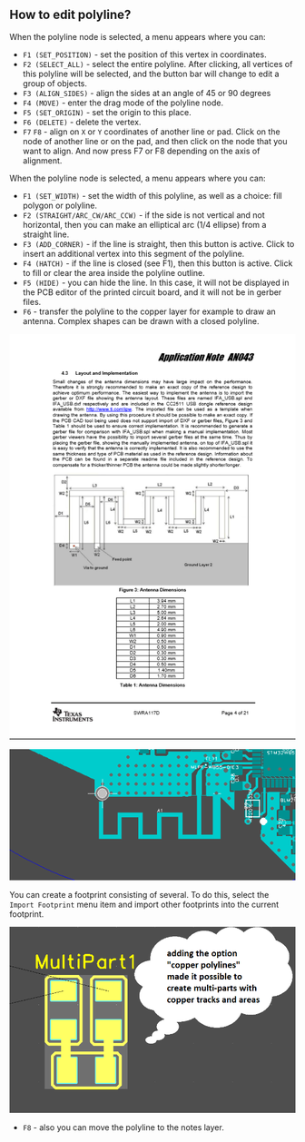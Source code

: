 ## How to edit polyline?

When the polyline node is selected, a menu appears where you can:

* `F1 (SET_POSITION)` - set the position of this vertex in coordinates.
* `F2 (SELECT_ALL)` - select the entire polyline. After clicking, all vertices of this polyline will be selected, and the button bar will change to edit a group of objects.
* `F3 (ALIGN_SIDES)` - align the sides at an angle of 45 or 90 degrees
* `F4 (MOVE)` - enter the drag mode of the polyline node.
* `F5 (SET_ORIGIN)` - set the origin to this place.
* `F6 (DELETE)` - delete the vertex.
* `F7` `F8` - align on `X` or `Y` coordinates of another line or pad. Click on the node of another line or on the pad, and then click on the node that you want to align. And now press F7 or F8 depending on the axis of alignment.

When the polyline node is selected, a menu appears where you can:

* `F1 (SET_WIDTH)` - set the width of this polyline, as well as a choice: fill polygon or polyline.
* `F2 (STRAIGHT/ARC_CW/ARC_CCW)` - if the side is not vertical and not horizontal, then you can make an elliptical arc (1/4 ellipse) from a straight line.
* `F3 (ADD_CORNER)` - if the line is straight, then this button is active. Click to insert an additional vertex into this segment of the polyline.
* `F4 (HATCH)` - if the line is closed (see F1), then this button is active. Click to fill or clear the area inside the polyline outline.
* `F5 (HIDE)` - you can hide the line. In this case, it will not be displayed in the PCB editor of the printed circuit board, and it will not be in gerber files.
* `F6` - transfer the polyline to the copper layer for example to draw an antenna. Complex shapes can be drawn with a closed polyline.

![](pictures/antenna1.png)

![](pictures/antenna2.png)

You can create a footprint consisting of several. To do this, select the `Import Footprint` menu item and import other footprints into the current footprint.

![](pictures/multi_part.png)

* `F8` -  also you can move the polyline to the notes layer.

